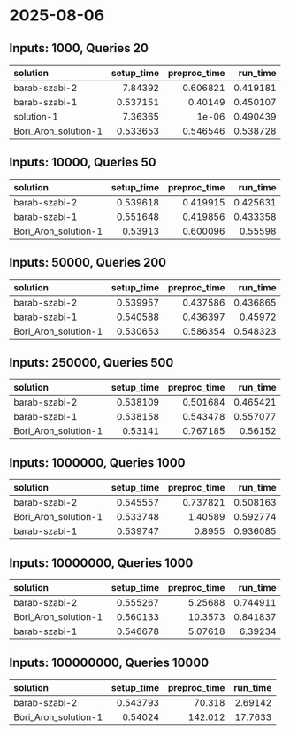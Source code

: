 # 2025-08-06

## Inputs: 1000, Queries 20

| solution             |   setup_time |   preproc_time |   run_time |
|:---------------------|-------------:|---------------:|-----------:|
| barab-szabi-2        |     7.84392  |       0.606821 |   0.419181 |
| barab-szabi-1        |     0.537151 |       0.40149  |   0.450107 |
| solution-1           |     7.36365  |       1e-06    |   0.490439 |
| Bori_Aron_solution-1 |     0.533653 |       0.546546 |   0.538728 |

## Inputs: 10000, Queries 50

| solution             |   setup_time |   preproc_time |   run_time |
|:---------------------|-------------:|---------------:|-----------:|
| barab-szabi-2        |     0.539618 |       0.419915 |   0.425631 |
| barab-szabi-1        |     0.551648 |       0.419856 |   0.433358 |
| Bori_Aron_solution-1 |     0.53913  |       0.600096 |   0.55598  |

## Inputs: 50000, Queries 200

| solution             |   setup_time |   preproc_time |   run_time |
|:---------------------|-------------:|---------------:|-----------:|
| barab-szabi-2        |     0.539957 |       0.437586 |   0.436865 |
| barab-szabi-1        |     0.540588 |       0.436397 |   0.45972  |
| Bori_Aron_solution-1 |     0.530653 |       0.586354 |   0.548323 |

## Inputs: 250000, Queries 500

| solution             |   setup_time |   preproc_time |   run_time |
|:---------------------|-------------:|---------------:|-----------:|
| barab-szabi-2        |     0.538109 |       0.501684 |   0.465421 |
| barab-szabi-1        |     0.538158 |       0.543478 |   0.557077 |
| Bori_Aron_solution-1 |     0.53141  |       0.767185 |   0.56152  |

## Inputs: 1000000, Queries 1000

| solution             |   setup_time |   preproc_time |   run_time |
|:---------------------|-------------:|---------------:|-----------:|
| barab-szabi-2        |     0.545557 |       0.737821 |   0.508163 |
| Bori_Aron_solution-1 |     0.533748 |       1.40589  |   0.592774 |
| barab-szabi-1        |     0.539747 |       0.8955   |   0.936085 |

## Inputs: 10000000, Queries 1000

| solution             |   setup_time |   preproc_time |   run_time |
|:---------------------|-------------:|---------------:|-----------:|
| barab-szabi-2        |     0.555267 |        5.25688 |   0.744911 |
| Bori_Aron_solution-1 |     0.560133 |       10.3573  |   0.841837 |
| barab-szabi-1        |     0.546678 |        5.07618 |   6.39234  |

## Inputs: 100000000, Queries 10000

| solution             |   setup_time |   preproc_time |   run_time |
|:---------------------|-------------:|---------------:|-----------:|
| barab-szabi-2        |     0.543793 |         70.318 |    2.69142 |
| Bori_Aron_solution-1 |     0.54024  |        142.012 |   17.7633  |